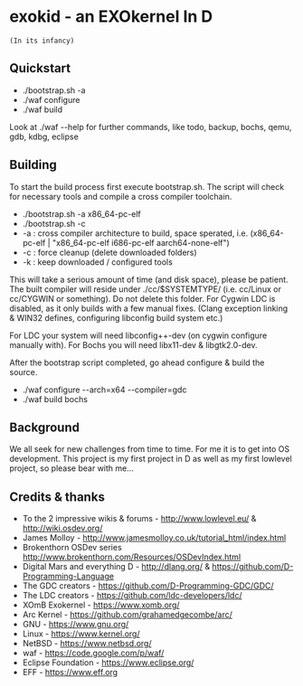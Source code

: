 exokid - an EXOkernel In D
==========================
    (In its infancy)

Quickstart
----------
- ./bootstrap.sh -a
- ./waf configure
- ./waf build

Look at ./waf --help for further commands, like
todo, backup, bochs, qemu, gdb, kdbg, eclipse


Building
--------

To start the build process first execute bootstrap.sh. The script will check for
necessary tools and compile a cross compiler toolchain.

- ./bootstrap.sh -a x86_64-pc-elf
- ./bootstrap.sh -c
- -a : cross compiler architecture to build, space sperated, i.e. (x86_64-pc-elf | "x86_64-pc-elf i686-pc-elf aarch64-none-elf")
- -c : force cleanup (delete downloaded folders)
- -k : keep downloaded / configured tools

This will take a serious amount of time (and disk space), please be patient.
The built compiler will reside under ./cc/$SYSTEMTYPE/ (i.e. cc/Linux or cc/CYGWIN or something).
Do not delete this folder.
For Cygwin LDC is disabled, as it only builds with a few manual fixes.
(Clang exception linking & WIN32 defines, configuring libconfig build system etc.)

For LDC your system will need libconfig++-dev (on cygwin configure manually with).
For Bochs you will need libx11-dev & libgtk2.0-dev.

After the bootstrap script completed, go ahead configure & build the source.
- ./waf configure --arch=x64 --compiler=gdc
- ./waf build bochs


Background
----------
We all seek for new challenges from time to time. For me it is to get into OS
development. This project is my first project in D as well as my first lowlevel project,
so please bear with me...


Credits & thanks
----------------
 - To the 2 impressive wikis & forums - http://www.lowlevel.eu/ & http://wiki.osdev.org/
 - James Molloy - http://www.jamesmolloy.co.uk/tutorial_html/index.html
 - Brokenthorn OSDev series http://www.brokenthorn.com/Resources/OSDevIndex.html
 - Digital Mars and everything D - http://dlang.org/ & https://github.com/D-Programming-Language
 - The GDC creators - https://github.com/D-Programming-GDC/GDC/
 - The LDC creators - https://github.com/ldc-developers/ldc/
 - XOmB Exokernel - https://www.xomb.org/
 - Arc Kernel - https://github.com/grahamedgecombe/arc/
 - GNU - https://www.gnu.org/
 - Linux - https://www.kernel.org/
 - NetBSD - https://www.netbsd.org/
 - waf - https://code.google.com/p/waf/
 - Eclipse Foundation - https://www.eclipse.org/
 - EFF - https://www.eff.org
